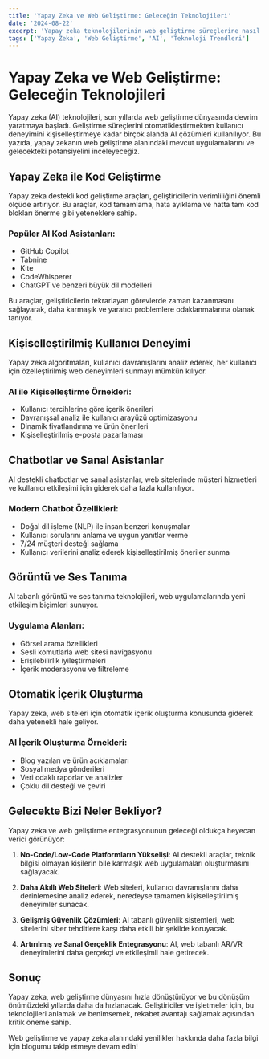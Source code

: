 ```yaml
---
title: 'Yapay Zeka ve Web Geliştirme: Geleceğin Teknolojileri'
date: '2024-08-22'
excerpt: 'Yapay zeka teknolojilerinin web geliştirme süreçlerine nasıl entegre edildiği ve gelecekte bizi nelerin beklediği hakkında bir inceleme.'
tags: ['Yapay Zeka', 'Web Geliştirme', 'AI', 'Teknoloji Trendleri']
---
```


# Yapay Zeka ve Web Geliştirme: Geleceğin Teknolojileri

Yapay zeka (AI) teknolojileri, son yıllarda web geliştirme dünyasında devrim yaratmaya başladı. Geliştirme süreçlerini otomatikleştirmekten kullanıcı deneyimini kişiselleştirmeye kadar birçok alanda AI çözümleri kullanılıyor. Bu yazıda, yapay zekanın web geliştirme alanındaki mevcut uygulamalarını ve gelecekteki potansiyelini inceleyeceğiz.

## Yapay Zeka ile Kod Geliştirme

Yapay zeka destekli kod geliştirme araçları, geliştiricilerin verimliliğini önemli ölçüde artırıyor. Bu araçlar, kod tamamlama, hata ayıklama ve hatta tam kod blokları önerme gibi yeteneklere sahip.

### Popüler AI Kod Asistanları:

- GitHub Copilot
- Tabnine
- Kite
- CodeWhisperer
- ChatGPT ve benzeri büyük dil modelleri

Bu araçlar, geliştiricilerin tekrarlayan görevlerde zaman kazanmasını sağlayarak, daha karmaşık ve yaratıcı problemlere odaklanmalarına olanak tanıyor.

## Kişiselleştirilmiş Kullanıcı Deneyimi

Yapay zeka algoritmaları, kullanıcı davranışlarını analiz ederek, her kullanıcı için özelleştirilmiş web deneyimleri sunmayı mümkün kılıyor.

### AI ile Kişiselleştirme Örnekleri:

- Kullanıcı tercihlerine göre içerik önerileri
- Davranışsal analiz ile kullanıcı arayüzü optimizasyonu
- Dinamik fiyatlandırma ve ürün önerileri
- Kişiselleştirilmiş e-posta pazarlaması

## Chatbotlar ve Sanal Asistanlar

AI destekli chatbotlar ve sanal asistanlar, web sitelerinde müşteri hizmetleri ve kullanıcı etkileşimi için giderek daha fazla kullanılıyor.

### Modern Chatbot Özellikleri:

- Doğal dil işleme (NLP) ile insan benzeri konuşmalar
- Kullanıcı sorularını anlama ve uygun yanıtlar verme
- 7/24 müşteri desteği sağlama
- Kullanıcı verilerini analiz ederek kişiselleştirilmiş öneriler sunma

## Görüntü ve Ses Tanıma

AI tabanlı görüntü ve ses tanıma teknolojileri, web uygulamalarında yeni etkileşim biçimleri sunuyor.

### Uygulama Alanları:

- Görsel arama özellikleri
- Sesli komutlarla web sitesi navigasyonu
- Erişilebilirlik iyileştirmeleri
- İçerik moderasyonu ve filtreleme

## Otomatik İçerik Oluşturma

Yapay zeka, web siteleri için otomatik içerik oluşturma konusunda giderek daha yetenekli hale geliyor.

### AI İçerik Oluşturma Örnekleri:

- Blog yazıları ve ürün açıklamaları
- Sosyal medya gönderileri
- Veri odaklı raporlar ve analizler
- Çoklu dil desteği ve çeviri

## Gelecekte Bizi Neler Bekliyor?

Yapay zeka ve web geliştirme entegrasyonunun geleceği oldukça heyecan verici görünüyor:

1. **No-Code/Low-Code Platformların Yükselişi**: AI destekli araçlar, teknik bilgisi olmayan kişilerin bile karmaşık web uygulamaları oluşturmasını sağlayacak.

2. **Daha Akıllı Web Siteleri**: Web siteleri, kullanıcı davranışlarını daha derinlemesine analiz ederek, neredeyse tamamen kişiselleştirilmiş deneyimler sunacak.

3. **Gelişmiş Güvenlik Çözümleri**: AI tabanlı güvenlik sistemleri, web sitelerini siber tehditlere karşı daha etkili bir şekilde koruyacak.

4. **Artırılmış ve Sanal Gerçeklik Entegrasyonu**: AI, web tabanlı AR/VR deneyimlerini daha gerçekçi ve etkileşimli hale getirecek.

## Sonuç

Yapay zeka, web geliştirme dünyasını hızla dönüştürüyor ve bu dönüşüm önümüzdeki yıllarda daha da hızlanacak. Geliştiriciler ve işletmeler için, bu teknolojileri anlamak ve benimsemek, rekabet avantajı sağlamak açısından kritik öneme sahip.

Web geliştirme ve yapay zeka alanındaki yenilikler hakkında daha fazla bilgi için blogumu takip etmeye devam edin! 